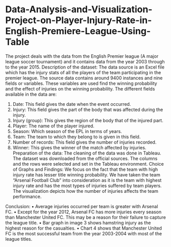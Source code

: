 # Data-Analysis-and-Visualization-Project-on-Player-Injury-Rate-in-English-Premiere-League-Using-Table
The project deals with the data from the English Premier league (A major league soccer tournament) and it contains data from the year 2003 through to the year 2015.
Description of the dataset:
The data source is an Excel file which has the injury stats of all the players of the team participating in the premier league. The source data contains around 9400 instances and nine fields or variables. These variables are used find the winning probability and the effect of injuries on the winning probability.
The different fields available in the data are:
1. Date: This field gives the date when the event occurred.
2. Injury: This field gives the part of the body that was affected during the injury.
3. Injury (group): This gives the region of the body that of the injured part.
4. Player: The name of the player injured.
5. Season: Which season of the EPL in terms of years.
6. Team: The team to which they belong to is given in this field.
7. Number of records: This field gives the number of injuries recorded.
8. Winner: This gives the winner of the match affected by injuries.
Preparation of the data:
The cleaning of the data was done in Tableau. The dataset was downloaded from the official sources. The columns and the rows were selected and set in the Tableau environment.
Choice of Graphs and Findings:
We focus on the fact that the team with high injury rate has lesser title winning probability.
We have taken the team “Arsenal Football Club” into consideration as it is the team with highest injury rate and has the most types of injuries suffered by team players. The visualization depicts how the number of injuries affects the team performance.

Conclusion:
• Average injuries occurred per team is greater with Arsenal FC.
• Except for the year 2012, Arsenal FC has more injuries every season than Manchester United FC. This may be a reason for their failure to capture the league title.
• Bar graph in image 3 shows hamstring injury as the highest reason for the casualties.
• Chart 4 shows that Manchester United FC is the most successful team from the year 2003-2004 with most of the league titles.
